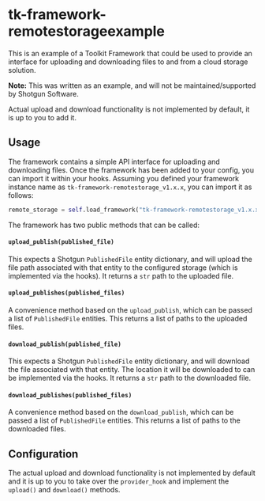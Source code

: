 # tk-framework-remotestorageexample

This is an example of a Toolkit Framework that could be used to provide an interface for uploading and downloading files to and from a cloud storage solution.

**Note:** This was written as an example, and will not be maintained/supported by Shotgun Software.

Actual upload and download functionality is not implemented by default, it is up to you to add it.

## Usage

The framework contains a simple API interface for uploading and downloading files.
Once the framework has been added to your config, you can import it within your hooks.
Assuming you defined your framework instance name as `tk-framework-remotestorage_v1.x.x`, you can import it as follows:

```python
remote_storage = self.load_framework("tk-framework-remotestorage_v1.x.x")
```

The framework has two public methods that can be called:

#### `upload_publish(published_file)`
This expects a Shotgun `PublishedFile` entity dictionary, and will upload the file path associated with that entity to the configured storage (which is implemented via the hooks).
It returns a `str` path to the uploaded file.

#### `upload_publishes(published_files)`
A convenience method based on the `upload_publish`, which can be passed a list of `PublishedFile` entities.
This returns a list of paths to the uploaded files.

#### `download_publish(published_file)`

This expects a Shotgun `PublishedFile` entity dictionary, and will download the file associated with that entity. The location it will be downloaded to can be implemented via the hooks.
It returns a `str` path to the downloaded file.

#### `download_publishes(published_files)`

A convenience method based on the `download_publish`, which can be passed a list of `PublishedFile` entities.
This returns a list of paths to the downloaded files.

## Configuration

The actual upload and download functionality is not implemented by default and it is up to you to take over the `provider_hook` and implement the `upload()` and `download()` methods.
